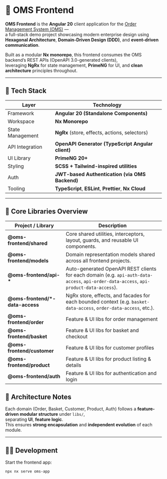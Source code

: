 # 🧩 OMS Frontend

**OMS Frontend** is the **Angular 20** client application for the [Order Management System (OMS)](https://github.com/hirannor/oms-hexagonal-architecture-ddd) —  
a full-stack demo project showcasing modern enterprise design using **Hexagonal Architecture**, **Domain-Driven Design (DDD)**, and **event-driven communication**.

Built as a modular **Nx monorepo**, this frontend consumes the OMS backend’s REST APIs (OpenAPI 3.0-generated clients),  
leveraging **NgRx** for state management, **PrimeNG** for UI, and **clean architecture** principles throughout.

---

## 🚀 Tech Stack

| Layer            | Technology                                             |
| ---------------- | ------------------------------------------------------ |
| Framework        | **Angular 20 (Standalone Components)**                 |
| Workspace        | **Nx Monorepo**                                        |
| State Management | **NgRx** (store, effects, actions, selectors)          |
| API Integration  | **OpenAPI Generator (TypeScript Angular client)**      |
| UI Library       | **PrimeNG 20+**                                        |
| Styling          | **SCSS + Tailwind-inspired utilities**                 |
| Auth             | **JWT-based Authentication (via OMS Backend)**         |
| Tooling          | **TypeScript**, **ESLint**, **Prettier**, **Nx Cloud** |

---

## 🧱 Core Libraries Overview

| Project / Library                | Description                                                                                                                            |
| -------------------------------- | -------------------------------------------------------------------------------------------------------------------------------------- |
| **@oms-frontend/shared**         | Core shared utilities, interceptors, layout, guards, and reusable UI components.                                                       |
| **@oms-frontend/models**         | Domain representation models shared across all frontend projects.                                                                      |
| **@oms-frontend/api-\***         | Auto-generated OpenAPI REST clients for each domain (e.g. `api-auth-data-access`, `api-order-data-access`, `api-product-data-access`). |
| **@oms-frontend/\*-data-access** | NgRx store, effects, and facades for each bounded context (e.g. `basket-data-access`, `order-data-access`, etc.).                      |
| **@oms-frontend/order**          | Feature & UI libs for order management                                                                                                 |
| **@oms-frontend/basket**         | Feature & UI libs for basket and checkout                                                                                              |
| **@oms-frontend/customer**       | Feature & UI libs for customer profiles                                                                                                |
| **@oms-frontend/product**        | Feature & UI libs for product listing & details                                                                                        |
| **@oms-frontend/auth**           | Feature & UI libs for authentication and login                                                                                         |

## 🧩 Architecture Notes

Each domain (Order, Basket, Customer, Product, Auth) follows a **feature-driven modular structure** under `libs/`,  
separating **UI**, **feature logic**.  
This ensures **strong encapsulation** and **independent evolution** of each module.

---

## 🧑‍💻 Development

Start the frontend app:

```bash
npx nx serve oms-app
```
